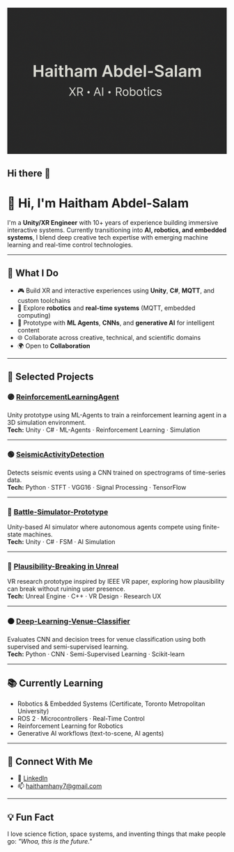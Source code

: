 ![Haitham Abdel-Salam – XR • AI • Robotics](./Image.png)
## Hi there 👋

# 👋 Hi, I'm Haitham Abdel-Salam

I'm a **Unity/XR Engineer** with 10+ years of experience building immersive interactive systems. Currently transitioning into **AI, robotics, and embedded systems**, I blend deep creative tech expertise with emerging machine learning and real-time control technologies.

---

## 🚀 What I Do

- 🎮 Build XR and interactive experiences using **Unity**, **C#**, **MQTT**, and custom toolchains  
- 🤖 Explore **robotics** and **real-time systems** (MQTT, embedded computing)  
- 🧠 Prototype with **ML Agents**, **CNNs**, and **generative AI** for intelligent content  
- 🌐 Collaborate across creative, technical, and scientific domains  
- 🌍 Open to **Collaboration**

---

## 🧠 Selected Projects

### 🟣 [ReinforcementLearningAgent](https://github.com/HaithamHany/ReinforcementLearningAgent)
Unity prototype using ML-Agents to train a reinforcement learning agent in a 3D simulation environment.  
**Tech:** Unity · C# · ML-Agents · Reinforcement Learning · Simulation

---

### 🟢 [SeismicActivityDetection](https://github.com/HaithamHany/SeismicActivityDetection)
Detects seismic events using a CNN trained on spectrograms of time-series data.  
**Tech:** Python · STFT · VGG16 · Signal Processing · TensorFlow

---

### 🔵 [Battle-Simulator-Prototype](https://github.com/HaithamHany/Battle-Simulator-Prototype)
Unity-based AI simulator where autonomous agents compete using finite-state machines.  
**Tech:** Unity · C# · FSM · AI Simulation

---

### 🔶 [Plausibility-Breaking in Unreal](https://github.com/HaithamHany/Plausibility-breaking-in-Unreal-Engine)
VR research prototype inspired by IEEE VR paper, exploring how plausibility can break without ruining user presence.  
**Tech:** Unreal Engine · C++ · VR Design · Research UX

---

### 🟠 [Deep-Learning-Venue-Classifier](https://github.com/HaithamHany/Deep-Learning-Venue-Classifier)
Evaluates CNN and decision trees for venue classification using both supervised and semi-supervised learning.  
**Tech:** Python · CNN · Semi-Supervised Learning · Scikit-learn

---

## 📚 Currently Learning

- Robotics & Embedded Systems (Certificate, Toronto Metropolitan University)  
- ROS 2 · Microcontrollers · Real-Time Control  
- Reinforcement Learning for Robotics  
- Generative AI workflows (text-to-scene, AI agents)

---

## 🔗 Connect With Me

- 🔗 [LinkedIn](https://www.linkedin.com/in/haithamhany)  
- 📫 haithamhany7@gmail.com  

---

## 💡 Fun Fact

I love science fiction, space systems, and inventing things that make people go: *"Whoa, this is the future."*


